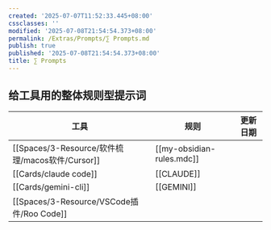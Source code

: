 ```yaml
---
created: '2025-07-07T11:52:33.445+08:00'
cssclasses: ''
modified: '2025-07-08T21:54:54.373+08:00'
permalink: /Extras/Prompts/∑ Prompts.md
publish: true
published: '2025-07-08T21:54:54.373+08:00'
title: ∑ Prompts
---
```

## 给工具用的整体规则型提示词


| 工具              | 规则                        | 更新日期 |
| --------------- | ------------------------- | ---- |
| [[Spaces/3-Resource/软件梳理/macos软件/Cursor]]      | [[my-obsidian-rules.mdc]] |      |
| [[Cards/claude code]] | [[CLAUDE]]                |      |
| [[Cards/gemini-cli]]  | [[GEMINI]]                |      |
| [[Spaces/3-Resource/VSCode插件/Roo Code]]    |                           |      |


## 